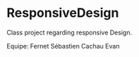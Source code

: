 # ResponsiveDesign
Class project regarding responsive Design.

Equipe: 
    Fernet Sébastien
    Cachau Evan
